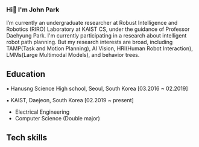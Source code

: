 ### Hi👋 I'm John Park
I’m currently an undergraduate researcher at Robust Intelligence and Robotics (RIRO) Laboratory at KAIST CS, under the guidance of Professor Daehyung Park. I'm currently participating in a research about intelligent robot path planning. But my research interests are broad, including TAMP(Task and Motion Planning), AI Vision, HRI(Human Robot Interaction), LMMs(Large Multimodal Models), and behavior trees.
<!--
**farawell/farawell** is a ✨ _special_ ✨ repository because its `README.md` (this file) appears on your GitHub profile.

Here are some ideas to get you started:

- 🔭 I’m currently working on ...
- 🌱 I’m currently learning ...
- 👯 I’m looking to collaborate on ...
- 🤔 I’m looking for help with ...
- 💬 Ask me about ...
- 📫 How to reach me: ...
- 😄 Pronouns: ...
- ⚡ Fun fact: ...
-->

## Education
▪︎ Hanusng Science High school, Seoul, South Korea [03.2016 ~ 02.2019]

▪︎ KAIST, Daejeon, South Korea [02.2019 ~ present]
  - Electrical Engineering
  - Computer Science (Double major)

## Tech skills

